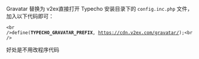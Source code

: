 Gravatar 替换为 v2ex直接打开 Typecho 安装目录下的 <code>config.inc.php</code> 文件，加入以下代码即可：<pre><code>&lt;br /&gt;define(__TYPECHO_GRAVATAR_PREFIX__, https://cdn.v2ex.com/gravatar/);&lt;br /&gt;
</code></pre>好处是不用改程序代码
